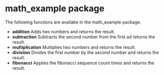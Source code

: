 math_example package
====================
The following functions are availabe in the math_example package.
- **addition** Adds two numbers and returns the result.
- **subtraction** Subtracts the second number from the first ad returns the result.
- **multiplication** Multiplies two numbers and returns the result.
- **divisiion** Divides the first number by the second number and returns the result.
- **fibonacci** Applies the fibonacci sequence count times and returns the result.